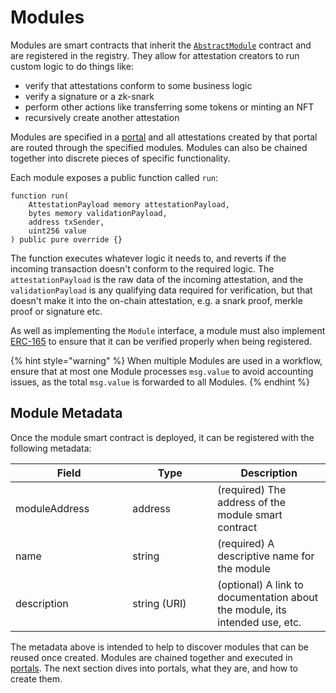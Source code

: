 # Modules

Modules are smart contracts that inherit the [`AbstractModule`](https://github.com/Consensys/linea-attestation-registry/blob/dev/contracts/src/abstracts/AbstractModule.sol) contract and are registered in the registry. They allow for attestation creators to run custom logic to do things like:

* verify that attestations conform to some business logic
* verify a signature or a zk-snark
* perform other actions like transferring some tokens or minting an NFT
* recursively create another attestation

Modules are specified in a [portal](portals.md) and all attestations created by that portal are routed through the specified modules. Modules can also be chained together into discrete pieces of specific functionality.

Each module exposes a public function called `run`:

```solidity
function run(
    AttestationPayload memory attestationPayload,
    bytes memory validationPayload,
    address txSender,
    uint256 value
) public pure override {}
```

The function executes whatever logic it needs to, and reverts if the incoming transaction doesn't conform to the required logic. The `attestationPayload` is the raw data of the incoming attestation, and the `validationPayload` is any qualifying data required for verification, but that doesn't make it into the on-chain attestation, e.g. a snark proof, merkle proof or signature etc.

As well as implementing the `Module` interface, a module must also implement [ERC-165](https://eips.ethereum.org/EIPS/eip-165) to ensure that it can be verified properly when being registered.

{% hint style="warning" %}
When multiple Modules are used in a workflow, ensure that at most one Module processes `msg.value` to avoid accounting issues, as the total `msg.value` is forwarded to all Modules.
{% endhint %}

## Module Metadata

Once the module smart contract is deployed, it can be registered with the following metadata:

<table><thead><tr><th width="171.32064128256513">Field</th><th width="120">Type</th><th>Description</th></tr></thead><tbody><tr><td>moduleAddress</td><td>address</td><td>(required) The address of the module smart contract</td></tr><tr><td>name</td><td>string</td><td>(required) A descriptive name for the module</td></tr><tr><td>description</td><td>string (URI)</td><td>(optional) A link to documentation about the module, its intended use, etc.</td></tr></tbody></table>

The metadata above is intended to help to discover modules that can be reused once created. Modules are chained together and executed in [portals](portals.md). The next section dives into portals, what they are, and how to create them.
